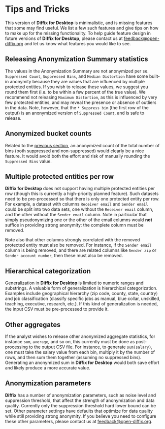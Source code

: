 # Tips and Tricks

This version of __Diffix for Desktop__ is minimalistic, and is missing features that some may find useful. We list a few such features and give tips on how to make up for the missing functionality. To help guide feature design in future versions of __Diffix for Desktop__, please contact us at [feedback@open-diffix.org](mailto:feedback@open-diffix.org) and let us know what features you would like to see.

## Releasing Anonymization Summary statistics

The values in the Anonymization Summary are not anonymized per se. `Suppressed Count`,	`Suppressed Bins`, and	`Median Distortion` have some built-in anonymity because they are values that are influenced by multiple protected entities. If you wish to release these values, we suggest you round them first (i.e. to be within a few percent of the true value).  We recommend not releasing `Maximum Distortion`, as this is influenced by very few protected entities, and may reveal the presence or absence of outliers in the data. Note, however, that the `* Suppress bin` (the first row of the output) is an anonymized version of `Suppressed Count`, and is safe to release.

## Anonymized bucket counts

Related to the [previous section](#releasing-anonymization-summary-statistics), an anonymized count of the total number of bins (both suppressed and non-suppressed) would clearly be a nice feature. It would avoid both the effort and risk of manually rounding the `Suppressed Bins` value.

## Multiple protected entities per row

__Diffix for Desktop__ does not support having multiple protected entities per row (though this is currently a high-priority planned feature). Such datasets need to be pre-processed so that there is only one protected entity per row. For example, a dataset with columns `Receiver email` and `Sender email` could be split into two data sets, one without the `Receiver email` column, and the other without the `Sender email` column. Note in particular that simply pseudonymizing one or the other of the email columns would **not** suffice in providing strong anonymity: the complete column must be removed.

Note also that other columns strongly correlated with the removed protected entity must also be removed. For instance, if the `Sender email` column is being removed, and there are related columns like `Sender zip` or `Sender account number`, then these must also be removed.

## Hierarchical categorization

Generalization in __Diffix for Desktop__ is limited to numeric ranges and substrings. A valuable form of generalization is hierarchical categorization. Examples include geographical hierarchy (zip code, county, state, country) and job classification (classify specific jobs as manual, blue collar, unskilled, teaching, executive, research, etc.). If this kind of generalization is needed, the input CSV must be pre-processed to provide it.

## Other aggregates

If the analyst wishes to release other anonymized aggregate statistics, for instance `sum`, `average`, and so on, this currently must be done as post-processing to the output CSV file. For instance, to generate `sum(salary)`, one must take the salary value from each bin, multiply it by the number of rows, and then sum them together (assuming no suppressed bins). Generating an anonymized sum in __Diffix for Desktop__ would both save effort and likely produce a more accurate value.

## Anonymization parameters

__Diffix__ has a number of anonymization parameters, such as noise level and suppression threshold, that affect the strength of anonymization and data quality. Currently only the suppression
threshold hard lower bound can be set. Other parameter settings have defaults that
optimize for data quality while still providing strong anonymity. If you believe you need to configure
these other parameters, please contact us at
[feedback@open-diffix.org](mailto:feedback@open-diffix.org).